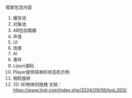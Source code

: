 框架包含内容
1. 缓存池           
2. 对象池
3. AB包加载器
4. 声音
5. UI
6. 场景
7. AI
8. 事件
9. Lijson源码
10. Player提供简单的状态机示例
11. 相机旋转
12. 2D 3D物体的拖拽
文档：
https://www.lirpt.com/index.php/2024/09/06/tool_003/
